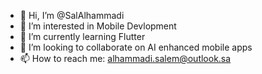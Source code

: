 - 👋 Hi, I’m @SalAlhammadi
- 👀 I’m interested in Mobile Devlopment
- 🌱 I’m currently learning Flutter
- 💞️ I’m looking to collaborate on AI enhanced mobile apps
- 📫 How to reach me: alhammadi.salem@outlook.sa

<!---
SalAlhammadi/SalAlhammadi is a ✨ special ✨ repository because its `README.md` (this file) appears on your GitHub profile.
You can click the Preview link to take a look at your changes.
--->
